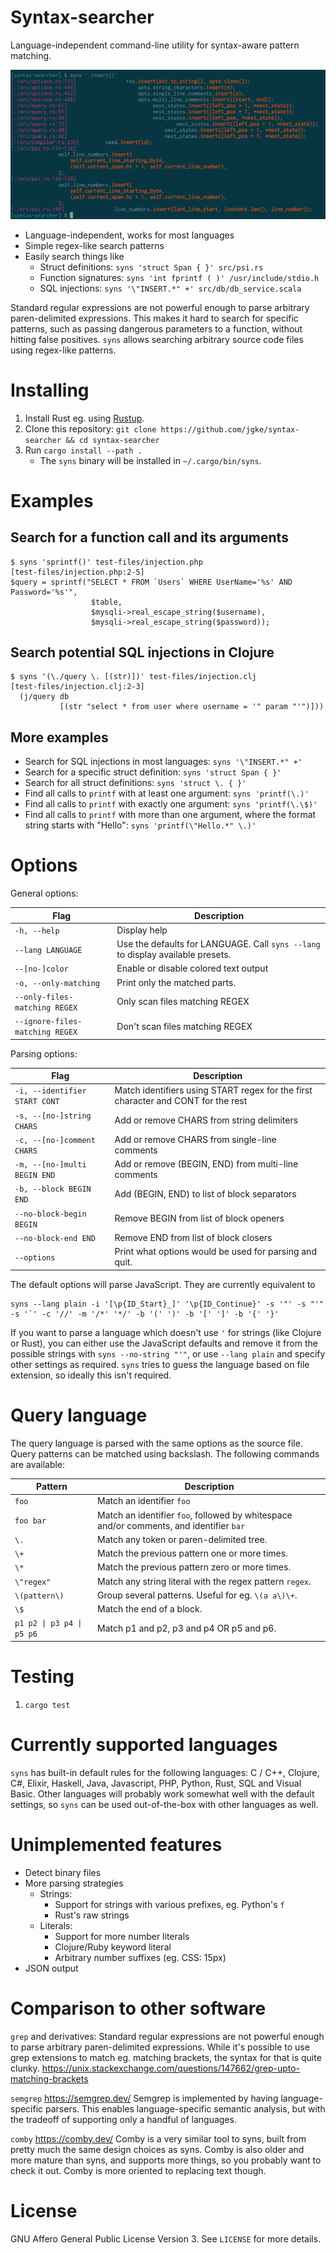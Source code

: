 Syntax-searcher
===============

Language-independent command-line utility for syntax-aware pattern matching.

![Screenshot showing an example query and output.](doc/screenshot.png)

- Language-independent, works for most languages
- Simple regex-like search patterns
- Easily search things like
    - Struct definitions: `syns 'struct Span { }' src/psi.rs`
    - Function signatures: `syns 'int fprintf ( )' /usr/include/stdio.h`
    - SQL injections: `syns '\"INSERT.*" +' src/db/db_service.scala`

Standard regular expressions are not powerful enough to parse arbitrary
paren-delimited expressions. This makes it hard to search for specific
patterns, such as passing dangerous parameters to a function, without hitting
false positives. `syns` allows searching arbitrary source code files using
regex-like patterns.

Installing
==========

1) Install Rust eg. using [Rustup](https://rustup.rs/).
2) Clone this repository: `git clone https://github.com/jgke/syntax-searcher && cd syntax-searcher`
3) Run `cargo install --path .`
    - The `syns` binary will be installed in `~/.cargo/bin/syns`.

Examples
========

Search for a function call and its arguments
--------------------------------------------
```
$ syns 'sprintf()' test-files/injection.php
[test-files/injection.php:2-5]
$query = sprintf("SELECT * FROM `Users` WHERE UserName='%s' AND Password='%s'",
                  $table,
                  $mysqli->real_escape_string($username),
                  $mysqli->real_escape_string($password));
```

Search potential SQL injections in Clojure
------------------------------------------
```
$ syns '(\./query \. [(str)])' test-files/injection.clj
[test-files/injection.clj:2-3]
  (j/query db
           [(str "select * from user where username = '" param "'")]))
```

More examples
-------------
- Search for SQL injections in most languages: `syns '\"INSERT.*" +'`
- Search for a specific struct definition: `syns 'struct Span { }'`
- Search for all struct definitions: `syns 'struct \. { }'`
- Find all calls to `printf` with at least one argument: `syns 'printf(\.)'`
- Find all calls to `printf` with exactly one argument: `syns 'printf(\.\$)'`
- Find all calls to `printf` with more than one argument, where the format string starts with "Hello": `syns 'printf(\"Hello.*" \.)'`

Options
=======

General options:

| Flag                            | Description                                                                       |
|---------------------------------|-----------------------------------------------------------------------------------|
| `-h, --help`                    | Display help                                                                      |
| `--lang LANGUAGE`               | Use the defaults for LANGUAGE. Call `syns --lang` to display available presets.   |
| `--[no-]color`                  | Enable or disable colored text output                                             |
| `-o, --only-matching`           | Print only the matched parts.                                                     |
| `--only-files-matching REGEX`   | Only scan files matching REGEX                                                    |
| `--ignore-files-matching REGEX` | Don't scan files matching REGEX                                                   |

Parsing options:

| Flag                            | Description                                                                       |
|---------------------------------|-----------------------------------------------------------------------------------|
| `-i, --identifier START CONT`   | Match identifiers using START regex for the first character and CONT for the rest |
| `-s, --[no-]string CHARS`       | Add or remove CHARS from string delimiters                                        |
| `-c, --[no-]comment CHARS`      | Add or remove CHARS from single-line comments                                     |
| `-m, --[no-]multi BEGIN END`    | Add or remove (BEGIN, END) from multi-line comments                               |
| `-b, --block BEGIN END`         | Add (BEGIN, END) to list of block separators                                      |
| `--no-block-begin BEGIN`        | Remove BEGIN from list of block openers                                           |
| `--no-block-end END`            | Remove END from list of block closers                                             |
| `--options`                     | Print what options would be used for parsing and quit.                            |

The default options will parse JavaScript. They are currently equivalent to
```
syns --lang plain -i '[\p{ID_Start}_]' '\p{ID_Continue}' -s '"' -s "'" -s '`' -c '//' -m '/*' '*/' -b '(' ')' -b '[' ']' -b '{' '}'
```

If you want to parse a language which doesn't use `'` for strings (like Clojure
or Rust), you can either use the JavaScript defaults and remove it from the
possible strings with `syns --no-string "'"`, or use `--lang plain` and specify
other settings as required. `syns` tries to guess the language based on file
extension, so ideally this isn't required.

Query language
==============

The query language is parsed with the same options as the source file. Query patterns
can be matched using backslash. The following commands are available:

| Pattern                   | Description                                                                             |
|---------------------------|-----------------------------------------------------------------------------------------|
| `foo`                     | Match an identifier `foo`                                                               |
| `foo bar`                 | Match an identifier `foo`, followed by whitespace and/or comments, and identifier `bar` |
| `\.`                      | Match any token or paren-delimited tree.                                                |
| `\+`                      | Match the previous pattern one or more times.                                           |
| `\*`                      | Match the previous pattern zero or more times.                                          |
| `\"regex"`                | Match any string literal with the regex pattern `regex`.                                |
| `\(pattern\)`             | Group several patterns. Useful for eg. `\(a a\)\+`.                                     |
| `\$`                      | Match the end of a block.                                                               |
| `p1 p2 \| p3 p4 \| p5 p6` | Match p1 and p2, p3 and p4 OR p5 and p6.                                                |

Testing
=======

1) `cargo test`

Currently supported languages
=============================

`syns` has built-in default rules for the following languages: C / C++,
Clojure, C#, Elixir, Haskell, Java, Javascript, PHP, Python, Rust, SQL and
Visual Basic. Other languages will probably work somewhat well with the default
settings, so `syns` can be used out-of-the-box with other languages as well.

Unimplemented features
======================

- Detect binary files
- More parsing strategies
    - Strings:
        - Support for strings with various prefixes, eg. Python's `f`
        - Rust's raw strings
    - Literals:
        - Support for more number literals
        - Clojure/Ruby keyword literal
        - Arbitrary number suffixes (eg. CSS: 15px)
- JSON output

Comparison to other software
============================

`grep` and derivatives: Standard regular expressions are not powerful enough to
parse arbitrary paren-delimited expressions. While it's possible to use grep
extensions to match eg. matching brackets, the syntax for that is quite clunky.
https://unix.stackexchange.com/questions/147662/grep-upto-matching-brackets

`semgrep` https://semgrep.dev/ Semgrep is implemented by having
language-specific parsers. This enables language-specific semantic analysis,
but with the tradeoff of supporting only a handful of languages.

`comby` https://comby.dev/ Comby is a very similar tool to syns, built from
pretty much the same design choices as syns. Comby is also older and more
mature than syns, and supports more things, so you probably want to check it
out. Comby is more oriented to replacing text though.

License
=======

GNU Affero General Public License Version 3. See `LICENSE` for more details.
